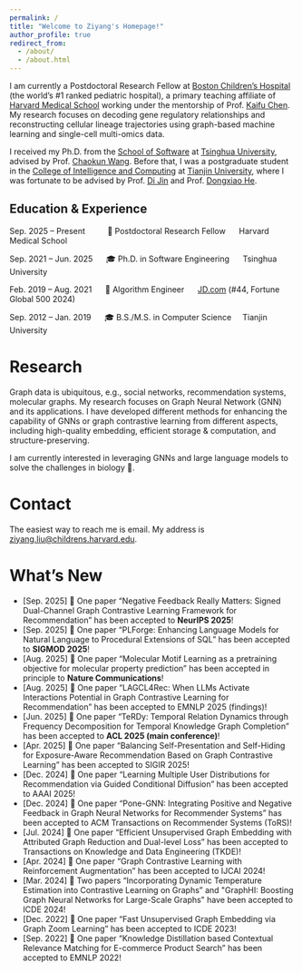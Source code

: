 ```yaml
---
permalink: /
title: "Welcome to Ziyang's Homepage!"
author_profile: true
redirect_from: 
  - /about/
  - /about.html
---
```


I am currently a Postdoctoral Research Fellow at [Boston Children’s Hospital](https://www.childrenshospital.org/) (the world’s #1 ranked pediatric hospital), a primary teaching affiliate of [Harvard Medical School](https://hms.harvard.edu/) working under the mentorship of Prof. [Kaifu Chen](https://dms.hms.harvard.edu/people/kaifu-chen). My research focuses on decoding gene regulatory relationships and reconstructing cellular lineage trajectories using graph-based machine learning and single-cell multi-omics data.

I received my Ph.D. from the [School of Software](https://www.thss.tsinghua.edu.cn/) at [Tsinghua University](https://www.tsinghua.edu.cn/), advised by Prof. [Chaokun Wang](https://wangchaokun.github.io/index.html). Before that, I was a postgraduate student in the [College of Intelligence and Computing](https://cic.tju.edu.cn/) at [Tianjin University](https://www.tju.edu.cn/), where I was fortunate to be advised by Prof. [Di Jin](https://cic.tju.edu.cn/faculty/jindi/index.htm) and Prof. [Dongxiao He](https://cic.tju.edu.cn/faculty/hedongxiao/index.htm).

## Education & Experience
 
Sep. 2025 – Present &nbsp;&nbsp;&nbsp;&nbsp;&nbsp;&nbsp;&nbsp;&nbsp;  💼  Postdoctoral Research Fellow &nbsp;&nbsp;&nbsp;&nbsp; Harvard Medical School 

  
Sep. 2021 – Jun. 2025 &nbsp;&nbsp;&nbsp;&nbsp; 🎓 Ph.D. in Software Engineering  &nbsp;&nbsp;&nbsp;&nbsp; Tsinghua University


Feb. 2019 – Aug. 2021 &nbsp;&nbsp;&nbsp;&nbsp;  💼 Algorithm Engineer &nbsp;&nbsp;&nbsp;&nbsp; [JD.com](https://fortune.com/company/jd-com/) (#44, Fortune Global 500 2024)


Sep. 2012 – Jan. 2019 &nbsp;&nbsp;&nbsp;&nbsp;  🎓 B.S./M.S. in Computer Science &nbsp;&nbsp;&nbsp; Tianjin University  


Research
======
Graph data is ubiquitous, e.g., social networks, recommendation systems, molecular graphs. My research focuses on Graph Neural Network (GNN) and its applications. I have developed different methods for enhancing the capability of GNNs or graph contrastive learning from different aspects, including high-quality embedding, efficient storage & computation, and structure-preserving.

I am currently interested in leveraging GNNs and large language models to solve the challenges in biology 🧬.

Contact
======
The easiest way to reach me is email. My address is ziyang.liu@childrens.harvard.edu.

What’s New
======
* [Sep. 2025] 🌟 One paper “Negative Feedback Really Matters: Signed Dual-Channel Graph Contrastive Learning Framework for Recommendation” has been accepted to **NeurIPS 2025**!
* [Sep. 2025] 🌟 One paper “PLForge: Enhancing Language Models for Natural Language to Procedural Extensions of SQL” has been accepted to **SIGMOD 2025**!
* [Aug. 2025] 🌟 One paper “Molecular Motif Learning as a pretraining objective for molecular property prediction” has been accepted in principle to **Nature Communications**!
* [Aug. 2025] 🌟 One paper “LAGCL4Rec: When LLMs Activate Interactions Potential in Graph Contrastive Learning for Recommendation” has been accepted to EMNLP 2025 (findings)!
* [Jun. 2025] 🌟 One paper “TeRDy: Temporal Relation Dynamics through Frequency Decomposition for Temporal Knowledge Graph Completion” has been accepted to **ACL 2025 (main conference)**!
* [Apr. 2025] 🌟 One paper “Balancing Self-Presentation and Self-Hiding for Exposure-Aware Recommendation Based on Graph Contrastive Learning” has been accepted to SIGIR 2025!
* [Dec. 2024] 🌟 One paper “Learning Multiple User Distributions for Recommendation via Guided Conditional Diffusion” has been accepted to AAAI 2025!
* [Dec. 2024] 🌟 One paper “Pone-GNN: Integrating Positive and Negative Feedback in Graph Neural Networks for Recommender Systems” has been accepted to ACM Transactions on Recommender Systems (ToRS)!
* [Jul. 2024] 🌟 One paper “Efficient Unsupervised Graph Embedding with Attributed Graph Reduction and Dual-level Loss” has been accepted to Transactions on Knowledge and Data Engineering (TKDE)!
* [Apr. 2024] 🌟 One paper “Graph Contrastive Learning with Reinforcement Augmentation” has been accepted to IJCAI 2024!
* [Mar. 2024] 🌟 Two papers “Incorporating Dynamic Temperature Estimation into Contrastive Learning on Graphs” and "GraphHI: Boosting Graph Neural Networks for Large-Scale Graphs" have been accepted to ICDE 2024!
* [Dec. 2022] 🌟 One paper “Fast Unsupervised Graph Embedding via Graph Zoom Learning” has been accepted to ICDE 2023!
* [Sep. 2022] 🌟 One paper “Knowledge Distillation based Contextual Relevance Matching for E-commerce Product Search” has been accepted to EMNLP 2022!

